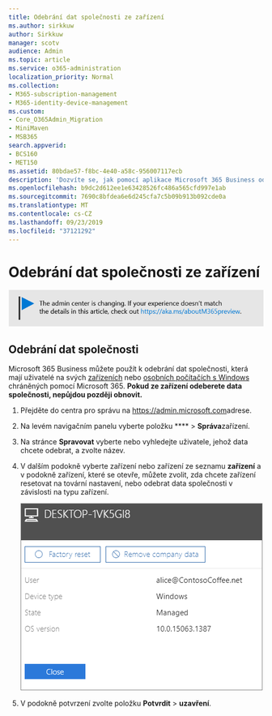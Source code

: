 ```yaml
---
title: Odebrání dat společnosti ze zařízení
ms.author: sirkkuw
author: Sirkkuw
manager: scotv
audience: Admin
ms.topic: article
ms.service: o365-administration
localization_priority: Normal
ms.collection:
- M365-subscription-management
- M365-identity-device-management
ms.custom:
- Core_O365Admin_Migration
- MiniMaven
- MSB365
search.appverid:
- BCS160
- MET150
ms.assetid: 80bdae57-f8bc-4e40-a58c-956007117ecb
description: 'Dozvíte se, jak pomocí aplikace Microsoft 365 Business odebrat data společnosti z uživatelských zařízení nebo počítačů se systémem Windows. '
ms.openlocfilehash: b9dc2d612ee1e63428526fc486a565cfd997e1ab
ms.sourcegitcommit: 7690c8bfdea6e6d245cfa7c5b09b913b092cde0a
ms.translationtype: MT
ms.contentlocale: cs-CZ
ms.lasthandoff: 09/23/2019
ms.locfileid: "37121292"
---
```

# <a name="remove-company-data-from-devices"></a>Odebrání dat společnosti ze zařízení

[![Popisek vám dá vědět, že se centrum pro správu mění a další podrobnosti naleznete na aka.ms/aboutM365preview.](media/m365admincenterchanging.png)](https://docs.microsoft.com/office365/admin/microsoft-365-admin-center-preview)

## <a name="remove-company-data"></a>Odebrání dat společnosti

Microsoft 365 Business můžete použít k odebrání dat společnosti, která mají uživatelé na svých [zařízeních](app-protection-settings-for-android-and-ios.md) nebo [osobních počítačích s Windows](protection-settings-for-windows-10-devices.md) chráněných pomocí Microsoft 365. **Pokud ze zařízení odeberete data společnosti, nepůjdou později obnovit.** 
  
1. Přejděte do centra pro správu na <a href="https://go.microsoft.com/fwlink/p/?linkid=837890" target="_blank">https://admin.microsoft.com</a>adrese.
    
2. Na levém navigačním panelu vyberte položku **** \> **Správa**zařízení.  
  
3. Na stránce **Spravovat** vyberte nebo vyhledejte uživatele, jehož data chcete odebrat, a zvolte název. 
    
4. V dalším podokně vyberte zařízení nebo zařízení ze seznamu **zařízení** a v podokně zařízení, které se otevře, můžete zvolit, zda chcete zařízení resetovat na tovární nastavení, nebo odebrat data společnosti v závislosti na typu zařízení. 
    
    ![On the remove comapany data pane, select the device from which you want to remove the data.](media/resetorremove.png)
  
5. V podokně potvrzení zvolte položku **Potvrdit** \> **uzavření**.
    


